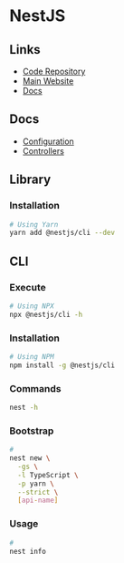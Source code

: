 # NestJS

<!--
https://github.com/search?o=desc&q=filename%3Apackage.json+%22nestjs%22+path%3Aapps&s=indexed&type=Code
-->

<!--
https://github.com/lobor/prycto
https://github.com/novuhq/novu/tree/main/apps/api
https://github.com/NikhilCodes/dysonsh/tree/dev/apps/api

https://github.com/tkssharma/nestjs-advance-course

https://github.com/rayzrchen/star-app/tree/main/src
https://github.com/choewy/nest-js-lecture/tree/master/src
https://github.com/line/abc-user-feedback
https://github.com/DavidBarcenas/food-delivery-backend
https://github.com/qin-todo-teamJ4/qin-todo

https://github.com/saadjhk/binance-day-trader
https://github.com/getlarge/ticketing
-->

## Links

- [Code Repository](https://github.com/nestjs/nest)
- [Main Website](https://nestjs.com)
- [Docs](https://docs.nestjs.com)

## Docs

- [Configuration](https://docs.nestjs.com/techniques/configuration)
- [Controllers](https://docs.nestjs.com/controllers)

## Library

### Installation

```sh
# Using Yarn
yarn add @nestjs/cli --dev
```

<!-- ### Issues

####

```log
ERROR [ExceptionHandler] Cannot set property metadata of #<Repository> which has only a getter
TypeError: Cannot set property metadata of #<Repository> which has only a getter
```

**Refer:** `./package.json`

```json
{
  // ...
  "resolutions": {
    "tslib": "2.2.0"
  }
}
``` -->

## CLI

### Execute

```sh
# Using NPX
npx @nestjs/cli -h
```

### Installation

```sh
# Using NPM
npm install -g @nestjs/cli
```

### Commands

```sh
nest -h
```

### Bootstrap

```sh
#
nest new \
  -gs \
  -l TypeScript \
  -p yarn \
  --strict \
  [api-name]
```

### Usage

```sh
#
nest info
```

<!--
#
nest generate application

#
nest generate class

#
nest generate configuration

#
nest generate controller

#
nest generate decorator

#
nest generate filter

#
nest generate gateway

#
nest generate guard

#
nest generate interceptor

#
nest generate interface

#
nest generate middleware

#
nest generate module

#
nest generate pipe

#
nest generate provider

#
nest generate resolver

#
nest generate service

#
nest generate library

#
nest generate sub-app

#
nest generate resource
-->

<!--
@nestjs/apollo
@nestjs/axios
@nestjs/common
@nestjs/config
@nestjs/core
@nestjs/graphql
@nestjs/platform-express
@nestjs/swagger
@nestjs/terminus
@nestjs/throttler
-->
